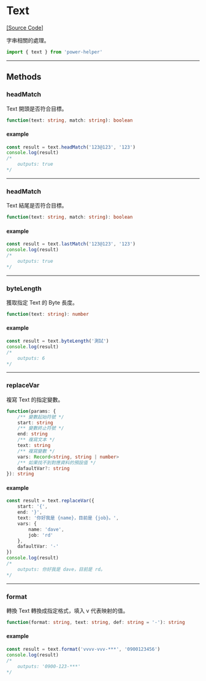 # Text

[[Source Code]](https://github.com/KHC-ZhiHao/PowerHelper/blob/master/lib/utils/text.ts)

字串相關的處理。

```ts
import { text } from 'power-helper'
```

---

## Methods

### headMatch

Text 開頭是否符合目標。

```ts
function(text: string, match: string): boolean
```

#### example

```ts
const result = text.headMatch('123@123', '123')
console.log(result)
/*
    outputs: true
*/
```

---

### headMatch

Text 結尾是否符合目標。

```ts
function(text: string, match: string): boolean
```

#### example

```ts
const result = text.lastMatch('123@123', '123')
console.log(result)
/*
    outputs: true
*/
```

---

### byteLength

獲取指定 Text 的 Byte 長度。

```ts
function(text: string): number
```

#### example

```ts
const result = text.byteLength('測試')
console.log(result)
/*
    outputs: 6
*/
```

---

### replaceVar

複寫 Text 的指定變數。

```ts
function(params: {
    /** 變數起始符號 */
    start: string
    /** 變數終止符號 */
    end: string
    /** 複寫文本 */
    text: string
    /** 複寫變數 */
    vars: Record<string, string | number>
    /** 如果找不到對應資料的預設值 */
    dafaultVar?: string
}): string
```

#### example

```ts
const result = text.replaceVar({
    start: '{',
    end: '}',
    text: '你好我是 {name}，目前是 {job}。',
    vars: {
        name: 'dave',
        job: 'rd'
    },
    dafaultVar: '-'
})
console.log(result)
/*
    outputs: 你好我是 dave，目前是 rd。
*/
```

---

### format

轉換 Text 轉換成指定格式，填入 v 代表映射的值。

```ts
function(format: string, text: string, def: string = '-'): string
```

#### example

```ts
const result = text.format('vvvv-vvv-***', '0900123456')
console.log(result)
/*
    outputs: '0900-123-***'
*/
```
